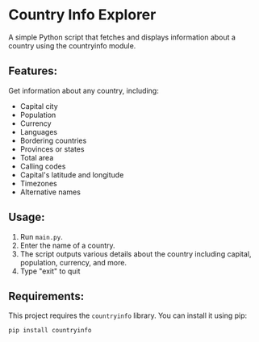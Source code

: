 # Country Info Explorer 
A simple Python script that fetches and displays information about a country using the countryinfo module.

## Features:
Get information about any country, including:
* Capital city
* Population
* Currency
* Languages
* Bordering countries
* Provinces or states
* Total area
* Calling codes
* Capital's latitude and longitude
* Timezones
* Alternative names

## Usage:
1. Run `main.py`.
2. Enter the name of a country. 
3. The script outputs various details about the country including capital, population, currency, and more.
4. Type "exit" to quit

## Requirements:
This project requires the `countryinfo` library. You can install it using pip:

```bash
pip install countryinfo
```